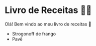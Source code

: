 # Livro de Receitas :man_cook:

Olá! Bem vindo ao meu livro de receitas :wave:

- Strogonoff de frango
- Pavê
